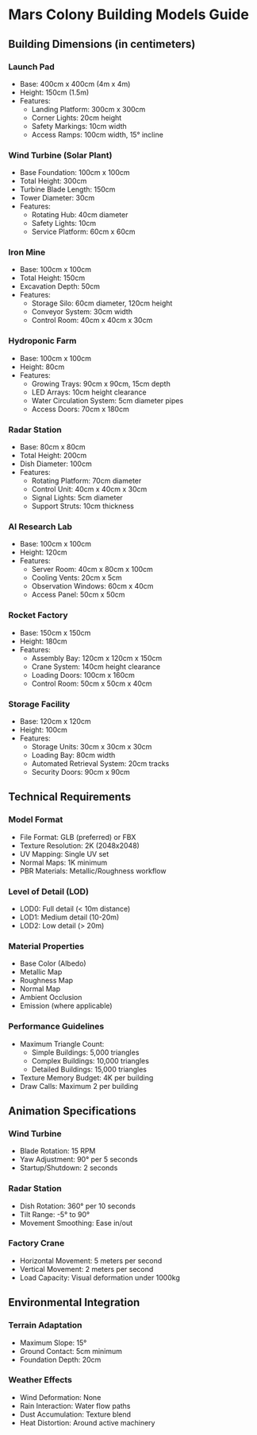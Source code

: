 # Mars Colony Building Models Guide

## Building Dimensions (in centimeters)

### Launch Pad
- Base: 400cm x 400cm (4m x 4m)
- Height: 150cm (1.5m)
- Features:
  - Landing Platform: 300cm x 300cm
  - Corner Lights: 20cm height
  - Safety Markings: 10cm width
  - Access Ramps: 100cm width, 15° incline

### Wind Turbine (Solar Plant)
- Base Foundation: 100cm x 100cm
- Total Height: 300cm
- Turbine Blade Length: 150cm
- Tower Diameter: 30cm
- Features:
  - Rotating Hub: 40cm diameter
  - Safety Lights: 10cm
  - Service Platform: 60cm x 60cm

### Iron Mine
- Base: 100cm x 100cm
- Total Height: 150cm
- Excavation Depth: 50cm
- Features:
  - Storage Silo: 60cm diameter, 120cm height
  - Conveyor System: 30cm width
  - Control Room: 40cm x 40cm x 30cm

### Hydroponic Farm
- Base: 100cm x 100cm
- Height: 80cm
- Features:
  - Growing Trays: 90cm x 90cm, 15cm depth
  - LED Arrays: 10cm height clearance
  - Water Circulation System: 5cm diameter pipes
  - Access Doors: 70cm x 180cm

### Radar Station
- Base: 80cm x 80cm
- Total Height: 200cm
- Dish Diameter: 100cm
- Features:
  - Rotating Platform: 70cm diameter
  - Control Unit: 40cm x 40cm x 30cm
  - Signal Lights: 5cm diameter
  - Support Struts: 10cm thickness

### AI Research Lab
- Base: 100cm x 100cm
- Height: 120cm
- Features:
  - Server Room: 40cm x 80cm x 100cm
  - Cooling Vents: 20cm x 5cm
  - Observation Windows: 60cm x 40cm
  - Access Panel: 50cm x 50cm

### Rocket Factory
- Base: 150cm x 150cm
- Height: 180cm
- Features:
  - Assembly Bay: 120cm x 120cm x 150cm
  - Crane System: 140cm height clearance
  - Loading Doors: 100cm x 160cm
  - Control Room: 50cm x 50cm x 40cm

### Storage Facility
- Base: 120cm x 120cm
- Height: 100cm
- Features:
  - Storage Units: 30cm x 30cm x 30cm
  - Loading Bay: 80cm width
  - Automated Retrieval System: 20cm tracks
  - Security Doors: 90cm x 90cm

## Technical Requirements

### Model Format
- File Format: GLB (preferred) or FBX
- Texture Resolution: 2K (2048x2048)
- UV Mapping: Single UV set
- Normal Maps: 1K minimum
- PBR Materials: Metallic/Roughness workflow

### Level of Detail (LOD)
- LOD0: Full detail (< 10m distance)
- LOD1: Medium detail (10-20m)
- LOD2: Low detail (> 20m)

### Material Properties
- Base Color (Albedo)
- Metallic Map
- Roughness Map
- Normal Map
- Ambient Occlusion
- Emission (where applicable)

### Performance Guidelines
- Maximum Triangle Count:
  - Simple Buildings: 5,000 triangles
  - Complex Buildings: 10,000 triangles
  - Detailed Buildings: 15,000 triangles
- Texture Memory Budget: 4K per building
- Draw Calls: Maximum 2 per building

## Animation Specifications

### Wind Turbine
- Blade Rotation: 15 RPM
- Yaw Adjustment: 90° per 5 seconds
- Startup/Shutdown: 2 seconds

### Radar Station
- Dish Rotation: 360° per 10 seconds
- Tilt Range: -5° to 90°
- Movement Smoothing: Ease in/out

### Factory Crane
- Horizontal Movement: 5 meters per second
- Vertical Movement: 2 meters per second
- Load Capacity: Visual deformation under 1000kg

## Environmental Integration

### Terrain Adaptation
- Maximum Slope: 15°
- Ground Contact: 5cm minimum
- Foundation Depth: 20cm

### Weather Effects
- Wind Deformation: None
- Rain Interaction: Water flow paths
- Dust Accumulation: Texture blend
- Heat Distortion: Around active machinery
